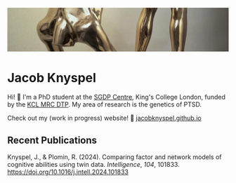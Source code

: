![Louise Bourgeois, 1993, Arch of Hysteria](arch_of_hysteria.jpg)

# Jacob Knyspel

Hi! 👋 I'm a PhD student at the [SGDP Centre](https://www.kcl.ac.uk/sgdp), King's College London, funded by the [KCL MRC DTP](https://kcl-mrcdtp.com/). My area of research is the genetics of PTSD.

Check out my (work in progress) website! 🔗 [jacobknyspel.github.io](https://jacobknyspel.github.io/)

## Recent Publications

Knyspel, J., & Plomin, R. (2024). Comparing factor and network models of cognitive abilities using twin data. *Intelligence*, *104*, 101833. https://doi.org/10.1016/j.intell.2024.101833

<!--
**jacobknyspel/jacobknyspel** is a ✨ _special_ ✨ repository because its `README.md` (this file) appears on your GitHub profile.

Here are some ideas to get you started:

- 🔭 I’m currently working on ...
- 🌱 I’m currently learning ...
- 👯 I’m looking to collaborate on ...
- 🤔 I’m looking for help with ...
- 💬 Ask me about ...
- 📫 How to reach me: ...
- 😄 Pronouns: ...
- ⚡ Fun fact: ...
-->
